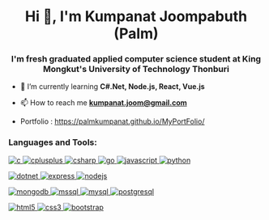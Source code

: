 <h1 align="center">Hi 👋, I'm Kumpanat Joompabuth (Palm)</h1>
<h3 align="center">I'm fresh graduated applied computer science student at King Mongkut's University of Technology Thonburi</h3>

- 🌱 I’m currently learning **C#.Net, Node.js, React, Vue.js**

- 📫 How to reach me **kumpanat.joom@gmail.com**

- Portfolio : https://palmkumpanat.github.io/MyPortFolio/

<p align="left">
</p>

<h3 align="left">Languages and Tools:</h3>
<p align="left">
    <a href="https://www.cprogramming.com/" target="_blank" rel="noreferrer">
        <img src="https://img.shields.io/badge/C-00599C?style=for-the-badge&logo=c&logoColor=white" alt="c"/>
    </a>
    <a href="https://www.w3schools.com/cpp/" target="_blank" rel="noreferrer">
        <img src="https://img.shields.io/badge/C++-00599C?style=for-the-badge&logo=c%2B%2B&logoColor=white" alt="cplusplus"/>
    </a>
    <a href="https://www.w3schools.com/cs/" target="_blank" rel="noreferrer">
        <img src="https://img.shields.io/badge/C%23-239120?style=for-the-badge&logo=c-sharp&logoColor=white" alt="csharp"/>
    </a>
    <a href="https://golang.org" target="_blank" rel="noreferrer">
        <img src="https://img.shields.io/badge/Go-00ADD8?style=for-the-badge&logo=go&logoColor=white" alt="go"/>
    </a>
    <a href="https://developer.mozilla.org/en-US/docs/Web/JavaScript" target="_blank" rel="noreferrer">
        <img src="https://img.shields.io/badge/JavaScript-323330?style=for-the-badge&logo=javascript&logoColor=F7DF1E" alt="javascript"/>
    </a>
    <a href="https://www.python.org" target="_blank" rel="noreferrer">
        <img src="https://img.shields.io/badge/Python-3776AB?style=for-the-badge&logo=python&logoColor=white" alt="python"/>
    </a>
</p>

<p align="left">
    <a href="https://dotnet.microsoft.com/" target="_blank" rel="noreferrer">
        <img src="https://img.shields.io/badge/.NET-512BD4?style=for-the-badge&logo=dotnet&logoColor=white" alt="dotnet"/>
    </a>
    <a href="https://expressjs.com" target="_blank" rel="noreferrer">
        <img src="https://img.shields.io/badge/Express.js-000000?style=for-the-badge&logo=express&logoColor=white" alt="express"/>
    </a>
    <a href="https://nodejs.org" target="_blank" rel="noreferrer">
        <img src="https://img.shields.io/badge/Node.js-339933?style=for-the-badge&logo=nodedotjs&logoColor=white" alt="nodejs"/>
    </a>
</p>

<p align="left">
    <a href="https://www.mongodb.com/" target="_blank" rel="noreferrer">
        <img src="https://img.shields.io/badge/MongoDB-4EA94B?style=for-the-badge&logo=mongodb&logoColor=white" alt="mongodb"/>
    </a>
    <a href="https://www.microsoft.com/en-us/sql-server" target="_blank" rel="noreferrer">
        <img src="https://img.shields.io/badge/Microsoft%20SQL%20Server-CC2927?style=for-the-badge&logo=microsoft%20sql%20server&logoColor=white" alt="mssql"/>
    </a>
    <a href="https://www.mysql.com/" target="_blank" rel="noreferrer">
        <img src="https://img.shields.io/badge/MySQL-005C84?style=for-the-badge&logo=mysql&logoColor=white" alt="mysql"/>
    </a>
    <a href="https://www.postgresql.org" target="_blank" rel="noreferrer">
        <img src="https://img.shields.io/badge/PostgreSQL-316192?style=for-the-badge&logo=postgresql&logoColor=white" alt="postgresql"/>
    </a>
</p>

<p align="left">
    <a href="https://www.w3.org/html/" target="_blank" rel="noreferrer">
        <img src="https://img.shields.io/badge/HTML5-E34F26?style=for-the-badge&logo=html5&logoColor=white" alt="html5"/>
    </a>
    <a href="https://www.w3schools.com/css/" target="_blank" rel="noreferrer">
        <img src="https://img.shields.io/badge/CSS3-1572B6?style=for-the-badge&logo=css3&logoColor=white" alt="css3"/>
    </a>
    <a href="https://getbootstrap.com" target="_blank" rel="noreferrer">
        <img src="https://img.shields.io/badge/Bootstrap-563D7C?style=for-the-badge&logo=bootstrap&logoColor=white" alt="bootstrap"/>
    </a>
</p>

